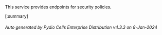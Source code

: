 






This service provides endpoints for security policies.

[:summary]

###### Auto generated by Pydio Cells Enterprise Distribution v4.3.3 on 8-Jan-2024
